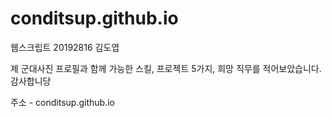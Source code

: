 # conditsup.github.io

웹스크립트 20192816 김도엽 



제 군대사진 프로필과 함께 가능한 스킬, 프로젝트 5가지, 희망 직무를 적어보았습니다. 감사합니당

주소 - conditsup.github.io